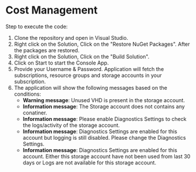 # Cost Management

Step to execute the code:
1. Clone the repository and open in Visual Studio.
2. Right click on the Solution, Click on the "Restore NuGet Packages". After the packages are restored.
3. Right click on the Solution, Click on the "Build Solution".
4. Click on Start to start the Console App.
5. Provide your Username & Password. Application will fetch the subscriptions, resource groups and storage accounts in your subscription.
6. The application will show the following messages based on the conditions:
   - **Warning message**: Unused VHD is present in the storage account.
   - **Information message**: The Storage account does not contains any conatiner.
   - **Information message**: Please enable Diagnostics Settings to check the logs/activity of the storage account.
   - **Information message**: Diagnostics Settings are enabled for this account but logging is still disabled. Please change the Diagnostics Settings.
   - **Information message**: Diagnostics Settings are enabled for this account. Either this storage account have not been used from last 30 days or Logs are not available for this storage account.
